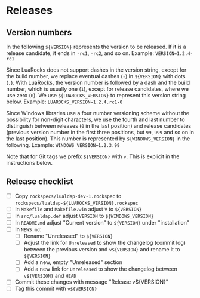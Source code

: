# Releases

## Version numbers

In the following `${VERSION}` represents the version to be released.  If
it is a release candidate, it ends in `-rc1`, `-rc2`, and so on.
Example: `VERSION=1.2.4-rc1`

Since LuaRocks does not support dashes in the version string, except for
the build number, we replace eventual dashes (`-`) in `${VERSION}` with
dots (`.`).  With LuaRocks, the version number is followed by a dash and
the build number, which is usually one (`1`), except for release candidates,
where we use zero (`0`).  We use `${LUAROCKS_VERSION}` to represent this
version string below.
Example: `LUAROCKS_VERSION=1.2.4.rc1-0`

Since Windows libraries use a four number versioning scheme without the
possibility for non-digit characters, we use the fourth and last number to
distinguish between releases (`0` in the last position) and release
candidates (previous version number in the first three positions, but `99`,
`999` and so on in the last position).  This number is represented by
`${WINDOWS_VERSION}` in the following.
Example: `WINDOWS_VERSION=1.2.3.99`

Note that for Git tags we prefix `${VERSION}` with `v`.  This is explicit
in the instructions below.

## Release checklist

- [ ] Copy `rockspecs/lualdap-dev-1.rockspec` to `rockspecs/lualdap-${LUAROCKS_VERSION}.rockspec`
- [ ] In `Makefile` and `Makefile.win` adjust `V` to `${VERSION}` 
- [ ] In `src/lualdap.def` adjust `VERSION` to `${WINDOWS_VERSION}`
- [ ] In `README.md` adjust "Current version" to `${VERSION}` under
    "installation"
- [ ] In `NEWS.md`:
    - [ ] Rename "Unreleased" to `${VERSION}`
    - [ ] Adjust the link for `Unreleased` to show the changelog (commit log)
        between the previous version and `v${VERSION}` and rename it to
        `${VERSION}`
    - [ ] Add a new, empty "Unreleased" section
    - [ ] Add a new link for `Unreleased` to show the changelog between
       `v${VERSION}` and `HEAD`
- [ ] Commit these changes with message "Release v${VERSION}"
- [ ] Tag this commit with `v${VERSION}`
